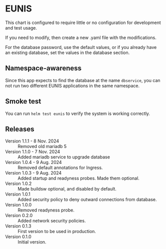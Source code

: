# EUNIS

This chart is configured to require little or no configuration for development and test usage.

If you need to modify, then create a new .yaml file with the modifications.

For the database password, use the default values, or if you already have an existing database,
set the values in the database section.

## Namespace-awareness

Since this app expects to find the database at the name `dbservice`, you can not
run two different EUNIS applications in the same namespace.

## Smoke test

You can run `helm test eunis` to verify the system is working correctly.

## Releases

<dl>
  <dt>Version 1.1.1 - 8 Nov. 2024<dt>
  <dd>Removed old mariadb 5</dd>

  <dt>Version 1.1.0 - 7 Nov. 2024</dt>
  <dd>Added mariadb service to upgrade database</dd>

  <dt>Version 1.0.4 - 9 Aug. 2024</dt>
  <dd>Removed default annotations for Ingress.</dd>

  <dt>Version 1.0.3 - 9 Aug. 2024</dt>
  <dd>Added startup and readyness probes. Made them optional.</dd>

  <dt>Version 1.0.2</dt>
  <dd>Made buildsw optional, and disabled by default.</dd>

  <dt>Version 1.0.1</dt>
  <dd>Added security policy to deny outward connections from database.</dd>

  <dt>Version 1.0.0</dt>
  <dd>Removed readyness probe.</dd>

  <dt>Version 0.2.0</dt>
  <dd>Added network security policies.</dd>

  <dt>Version 0.1.3</dt>
  <dd>First version to be used in production.</dd>

  <dt>Version 0.1.0</dt>
  <dd>Initial version.</dd>

</dl>

